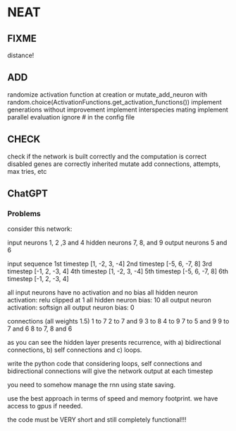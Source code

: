# NEAT

## FIXME

distance!

## ADD

randomize activation function at creation or mutate_add_neuron with random.choice(ActivationFunctions.get_activation_functions())
implement generations without improvement
implement interspecies mating
implement parallel evaluation
ignore # in the config file

## CHECK

check if the network is built correctly and the computation is correct
disabled genes are correctly inherited
mutate add connections, attempts, max tries, etc

## ChatGPT

### Problems

consider this network:

input neurons 1, 2 ,3 and 4
hidden neurons 7, 8, and 9
output neurons 5 and 6

input sequence
1st timestep [1, -2, 3, -4]
2nd timestep [-5, 6, -7, 8]
3rd timestep [-1, 2, -3, 4]
4th timestep [1, -2, 3, -4]
5th timestep [-5, 6, -7, 8]
6th timestep [-1, 2, -3, 4]

all input neurons have no activation and no bias
all hidden neuron activation: relu clipped at 1
all hidden neuron bias: 10
all output neuron activation: softsign
all output neuron bias: 0

connections (all weights 1.5)
1 to 7
2 to 7 and 9
3 to 8
4 to 9
7 to 5 and 9
9 to 7 and 6
8 to 7, 8 and 6

as you can see the hidden layer presents recurrence, with a) bidirectional connections, b) self connections and c) loops.

write the python code that considering loops, self connections and bidirectional connections will give the network output at each timestep

you need to somehow manage the rnn using state saving.

use the best approach in terms of speed and memory footprint. we have access to gpus if needed.

the code must be VERY short and still completely functional!!!